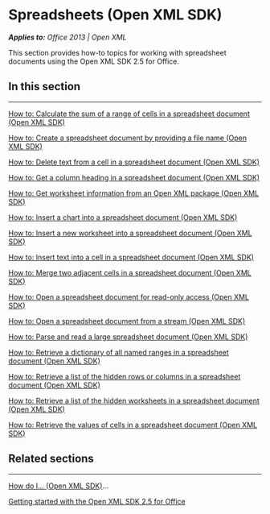 
# Spreadsheets (Open XML SDK)
***Applies to:** Office 2013 | Open XML*

This section provides how-to topics for working with spreadsheet
documents using the Open XML SDK 2.5 for Office.

## In this section

--------------------------------------------------------------------------------------------------------------------------------------------------------------------------------------------------------------

<span sdata="link">[How to: Calculate the sum of a range of cells in a
spreadsheet document (Open XML
SDK)](41c001da-204e-4669-a722-76c9f7928281.htm)</span>

<span sdata="link">[How to: Create a spreadsheet document by providing a
file name (Open XML
SDK)](03ac59c4-49a6-4721-8931-d045c4c9ddde.htm)</span>

<span sdata="link">[How to: Delete text from a cell in a spreadsheet
document (Open XML
SDK)](4b395c48-b469-4d69-b229-d4bad3f3dd8b.htm)</span>

<span sdata="link">[How to: Get a column heading in a spreadsheet
document (Open XML
SDK)](56ba8cee-d789-4a03-b8ff-b161af0788ff.htm)</span>

<span sdata="link">[How to: Get worksheet information from an Open XML
package (Open XML SDK)](124cb0a0-cc47-433f-bad0-06b793890650.htm)</span>

<span sdata="link">[How to: Insert a chart into a spreadsheet document
(Open XML SDK)](281776d0-be75-46eb-8fdc-a1f656291175.htm)</span>

<span sdata="link">[How to: Insert a new worksheet into a spreadsheet
document (Open XML
SDK)](944036fa-9251-408f-86cb-2351a5f8cd48.htm)</span>

<span sdata="link">[How to: Insert text into a cell in a spreadsheet
document (Open XML
SDK)](5ded6212-e8d4-4206-9025-cb5991bd2f80.htm)</span>

<span sdata="link">[How to: Merge two adjacent cells in a spreadsheet
document (Open XML
SDK)](73747a65-0857-4fd4-8362-3613f4169203.htm)</span>

<span sdata="link">[How to: Open a spreadsheet document for read-only
access (Open XML SDK)](625bf571-5630-47f8-953f-e9e1a93e3229.htm)</span>

<span sdata="link">[How to: Open a spreadsheet document from a stream
(Open XML SDK)](7fde676b-81b6-4210-82bf-f74d0d925dec.htm)</span>

<span sdata="link">[How to: Parse and read a large spreadsheet document
(Open XML SDK)](dd28d239-42be-42a9-893e-b65338fe184e.htm)</span>

<span sdata="link">[How to: Retrieve a dictionary of all named ranges in
a spreadsheet document (Open XML
SDK)](0aa2aef3-b329-4ccc-8f25-9660c083e14e.htm)</span>

<span sdata="link">[How to: Retrieve a list of the hidden rows or
columns in a spreadsheet document (Open XML
SDK)](5adddb6e-545e-4fba-ae35-cc4682e3eda7.htm)</span>

<span sdata="link">[How to: Retrieve a list of the hidden worksheets in
a spreadsheet document (Open XML
SDK)](a6d35b76-d12a-460c-9d9d-2334abde759e.htm)</span>

<span sdata="link">[How to: Retrieve the values of cells in a
spreadsheet document (Open XML
SDK)](15e26fbd-fc23-466a-a7cc-b7584ba8f821.htm)</span>

## Related sections

-------------------------------------------------------------------------------------------------------------------------------------------------------------------------------------------------------------------

<span sdata="link">[How do I... (Open XML
SDK)](b5cc0e8d-da79-482a-81fa-f18c18d29f6c.htm)</span>…

<span sdata="link">[Getting started with the Open XML SDK 2.5 for
Office](7b729dda-bbb6-437e-93d6-7bfe7b8183fa.htm)</span>




